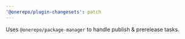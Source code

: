 ```yaml
---
'@onerepo/plugin-changesets': patch
---
```


Uses `@onerepo/package-manager` to handle publish & prerelease tasks.
